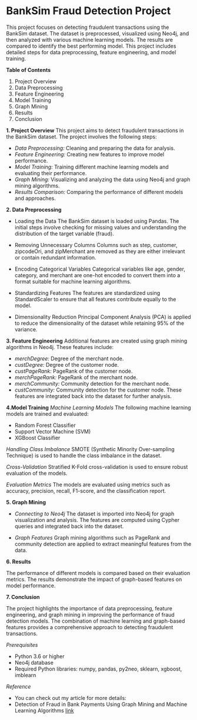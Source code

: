 # BankSim Fraud Detection Project

This project focuses on detecting fraudulent transactions using the BankSim dataset. The dataset is preprocessed, visualized using Neo4j, and then analyzed with various machine learning models. The results are compared to identify the best performing model. This project includes detailed steps for data preprocessing, feature engineering, and model training.

**Table of Contents**
1. Project Overview
2. Data Preprocessing
3. Feature Engineering
4. Model Training
5. Graph Mining
6. Results
7. Conclusion

    
**1. Project Overview**
This project aims to detect fraudulent transactions in the BankSim dataset. The project involves the following steps:

- *Data Preprocessing:* Cleaning and preparing the data for analysis.
- *Feature Engineering:* Creating new features to improve model performance.
- *Model Training:* Training different machine learning models and evaluating their performance.
- *Graph Mining:* Visualizing and analyzing the data using Neo4j and graph mining algorithms.
- *Results Comparison:* Comparing the performance of different models and approaches.

**2. Data Preprocessing**
- Loading the Data
The BankSim dataset is loaded using Pandas. The initial steps involve checking for missing values and understanding the distribution of the target variable (fraud).

- Removing Unnecessary Columns
Columns such as step, customer, zipcodeOri, and zipMerchant are removed as they are either irrelevant or contain redundant information.

- Encoding Categorical Variables
Categorical variables like age, gender, category, and merchant are one-hot encoded to convert them into a format suitable for machine learning algorithms.

- Standardizing Features
The features are standardized using StandardScaler to ensure that all features contribute equally to the model.

- Dimensionality Reduction
Principal Component Analysis (PCA) is applied to reduce the dimensionality of the dataset while retaining 95% of the variance.

**3. Feature Engineering**
Additional features are created using graph mining algorithms in Neo4j. These features include:

- *merchDegree:* Degree of the merchant node.
- *custDegree:* Degree of the customer node.
- *custPageRank:* PageRank of the customer node.
- *merchPageRank:* PageRank of the merchant node.
- *merchCommunity:* Community detection for the merchant node.
- *custCommunity:* Community detection for the customer node.
These features are integrated back into the dataset for further analysis.

**4.Model Training**
*Machine Learning Models*
The following machine learning models are trained and evaluated:

- Random Forest Classifier
- Support Vector Machine (SVM)
- XGBoost Classifier

*Handling Class Imbalance*
SMOTE (Synthetic Minority Over-sampling Technique) is used to handle the class imbalance in the dataset.

*Cross-Validation*
Stratified K-Fold cross-validation is used to ensure robust evaluation of the models.

*Evaluation Metrics*
The models are evaluated using metrics such as accuracy, precision, recall, F1-score, and the classification report.

**5. Graph Mining**

- *Connecting to Neo4j*
The dataset is imported into Neo4j for graph visualization and analysis. The features are computed using Cypher queries and integrated back into the dataset.

- *Graph Features*
Graph mining algorithms such as PageRank and community detection are applied to extract meaningful features from the data.

**6. Results**

The performance of different models is compared based on their evaluation metrics. The results demonstrate the impact of graph-based features on model performance.

**7. Conclusion**

The project highlights the importance of data preprocessing, feature engineering, and graph mining in improving the performance of fraud detection models. The combination of machine learning and graph-based features provides a comprehensive approach to detecting fraudulent transactions.

*Prerequisites*

- Python 3.6 or higher
- Neo4j database
- Required Python libraries: numpy, pandas, py2neo, sklearn, xgboost, imblearn

*Reference*

- You can check out my article for more details:
- Detection of Fraud in Bank Payments Using Graph Mining and Machine Learning Algorithms [link](https://dergipark.org.tr/en/pub/dumf/issue/65099/1002110) 
  
